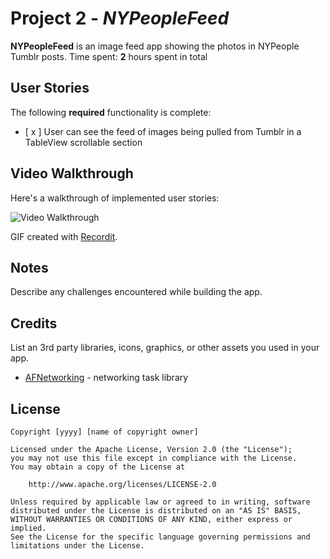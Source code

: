 # Project 2 - *NYPeopleFeed*

**NYPeopleFeed** is an image feed app showing the photos in NYPeople Tumblr posts.
Time spent: **2** hours spent in total

## User Stories

The following **required** functionality is complete:

- [ x ] User can see the feed of images being pulled from Tumblr in a TableView scrollable section


## Video Walkthrough

Here's a walkthrough of implemented user stories:

<img src='http://g.recordit.co/lImotKeI94.gif' title='Video Walkthrough' width='' alt='Video Walkthrough'/>

GIF created with [Recordit](http://g.recordit.co).

## Notes

Describe any challenges encountered while building the app.

## Credits

List an 3rd party libraries, icons, graphics, or other assets you used in your app.

- [AFNetworking](https://github.com/AFNetworking/AFNetworking) - networking task library

## License

    Copyright [yyyy] [name of copyright owner]

    Licensed under the Apache License, Version 2.0 (the "License");
    you may not use this file except in compliance with the License.
    You may obtain a copy of the License at

        http://www.apache.org/licenses/LICENSE-2.0

    Unless required by applicable law or agreed to in writing, software
    distributed under the License is distributed on an "AS IS" BASIS,
    WITHOUT WARRANTIES OR CONDITIONS OF ANY KIND, either express or implied.
    See the License for the specific language governing permissions and
    limitations under the License.
